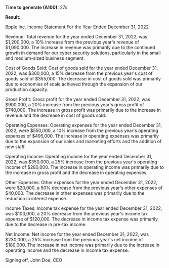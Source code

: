 **Time to generate (A100):** 27s

**Result:**

Bpple Inc. 
Income Statement 
For the Year Ended December 31, 2022 

Revenue: 
Total revenue for the year ended December 31, 2022, was $1,200,000, a 10% increase from the previous year's revenue of $1,090,000. The increase in revenue was primarily due to the continued growth in demand for our cyber security solutions, particularly in the small and medium-sized business segment. 

Cost of Goods Sold: 
Cost of goods sold for the year ended December 31, 2022, was $300,000, a 15% decrease from the previous year's cost of goods sold of $355,000. The decrease in cost of goods sold was primarily due to economies of scale achieved through the expansion of our production capacity. 

Gross Profit: 
Gross profit for the year ended December 31, 2022, was $900,000, a 20% increase from the previous year's gross profit of $740,000. The increase in gross profit was primarily due to the increase in revenue and the decrease in cost of goods sold. 

Operating Expenses: 
Operating expenses for the year ended December 31, 2022, were $550,000, a 10% increase from the previous year's operating expenses of $495,000. The increase in operating expenses was primarily due to the expansion of our sales and marketing efforts and the addition of new staff. 

Operating Income: 
Operating income for the year ended December 31, 2022, was $350,000, a 25% increase from the previous year's operating income of $280,000. The increase in operating income was primarily due to the increase in gross profit and the decrease in operating expenses. 

Other Expenses: 
Other expenses for the year ended December 31, 2022, were $20,000, a 50% decrease from the previous year's other expenses of $40,000. The decrease in other expenses was primarily due to the reduction in interest expense. 

Income Taxes: 
Income tax expense for the year ended December 31, 2022, was $100,000, a 20% decrease from the previous year's income tax expense of $120,000. The decrease in income tax expense was primarily due to the decrease in pre-tax income. 

Net Income: 
Net income for the year ended December 31, 2022, was $230,000, a 25% increase from the previous year's net income of $180,000. The increase in net income was primarily due to the increase in operating income and the decrease in income tax expense. 

Signing off, 
John Doe, CEO